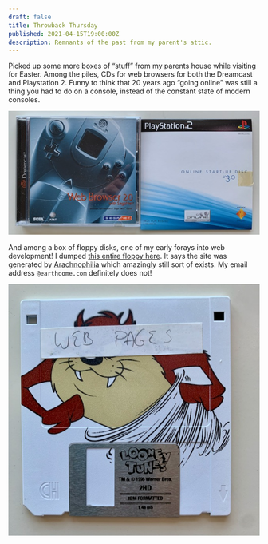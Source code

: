 ```yaml
---
draft: false
title: Throwback Thursday
published: 2021-04-15T19:00:00Z
description: Remnants of the past from my parent's attic.
---
```

Picked up some more boxes of “stuff”  from my parents house while visiting for Easter. Among the piles, CDs for web browsers for both the Dreamcast and Playstation 2. Funny to think that 20 years ago “going online” was still a thing you had to do on a console, instead of the constant state of modern consoles.

![The CD cases for the Dreamcast and Playstation 2 web browser applications](../images/2021/04/internet_on_cd.jpeg)

And among a box of floppy disks, one of my early forays into web development! I dumped [this entire floppy here](https://www.builtwith.coffee/floppy/). It says the site was generated by [Arachnophilia](https://arachnoid.com/arachnophilia/index.html) which amazingly still sort of exists. My email address `@earthdome.com` definitely does not!

![A floppy disk with the Tazmanian Devil on it, with a label over his face which reads "web pages"](../images/2021/04/taz.jpeg)